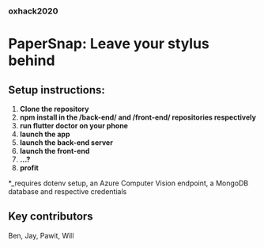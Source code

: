 ### oxhack2020
# PaperSnap: Leave your stylus behind

## Setup instructions:
1. **Clone the repository**
2. **npm install in the /back-end/ and /front-end/ repositories respectively**
3. **run flutter doctor on your phone**
4. **launch the app**
5. **launch the back-end server**
6. **launch the front-end**
7. **...?**
8. **profit**

*_requires dotenv setup, an Azure Computer Vision endpoint, a MongoDB database and respective credentials

## Key contributors

Ben, Jay, Pawit, Will
